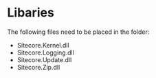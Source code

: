 # Libaries

The following files need to be placed in the folder:

* Sitecore.Kernel.dll
* Sitecore.Logging.dll
* Sitecore.Update.dll
* Sitecore.Zip.dll
